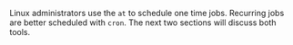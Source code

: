 Linux administrators use the `at` to schedule one time
jobs. Recurring jobs are better scheduled with `cron`. The
next two sections will discuss both tools.

